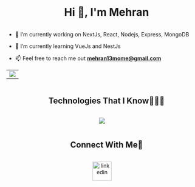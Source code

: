 <!--h1 without bottom border-->
<div id="user-content-toc">
  <ul align="center">
    <summary><h1 style="display: inline-block">Hi 👋, I'm Mehran</h1></summary>
  </ul>
</div>

<!--Intro start-->
- 🔭 I’m currently working on NextJs, React, Nodejs, Express, MongoDB

- 🌱 I’m currently learning VueJs and NestJs

- 📫 Feel free to reach me out **mehran13mome@gmail.com**
<!--Intro end-->


<!--- stats & Trophy (start) -->
<p align="center">
  <!--- stats (start) -->
<table align="start">
<tr border="none">
<td width="100%" align="start">
  <img  align="center"  src="https://github-readme-stats.anuraghazra1.vercel.app/api/top-langs/?username=mehran13chartbox&theme=dark&hide_border=false&no-bg=true&no-frame=true&langs_count=10"/>
  </td>
</tr>
</table>
<!--- stats (end) -->

</p>        
<!--- stats (end) -->


<!--h1 without bottom border-->
<div id="user-content-toc">
  <ul align="center">
    <summary><h2 style="display: inline-block">Technologies That I Know👨🏻‍💻</h2></summary>
  </ul>
</div>
<!--tech stack icons-->
<p align="center">
  <a href="https://skillicons.dev">
    <img src="https://skillicons.dev/icons?i=nextjs,react,redux,ts,js,nodejs,express,prisma,git,css,html,docker,postgres,redis,github,java,mongodb,tailwind&perline=14" />
  </a>
</p>


<!-- Connect with me -->
<!--h2 without bottom border-->
<div id="user-content-toc">
  <ul align="center">
    <summary><h2 style="display: inline-block">Connect With Me🤝</h2></summary>
  </ul>
</div>

<!--icons and links-->
<p align="center">
<a href="https://ir.linkedin.com/in/mehran-mahmoudkhani-616a61139" target="blank"><img align="center" src="https://user-images.githubusercontent.com/88904952/234979284-68c11d7f-1acc-4f0c-ac78-044e1037d7b0.png" alt="linkedin" height="50" width="50" /></a> 
</p>

